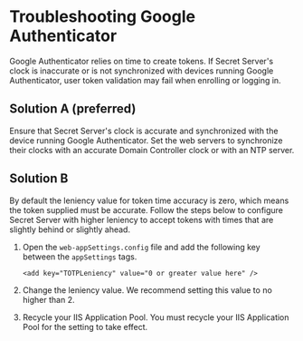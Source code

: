 [title]: # (Troubleshooting Google Authenticator)
[tags]: # (troubleshooting,google,authenticator,token,leniency)
[priority]: # (1000)

# Troubleshooting Google Authenticator

Google Authenticator relies on time to create tokens. If Secret Server's clock is inaccurate or is not synchronized with devices running Google Authenticator, user token validation may fail when enrolling or logging in.

## Solution A (preferred)

Ensure that Secret Server's clock is accurate and synchronized with the device running Google Authenticator. Set the web servers to synchronize their clocks with an accurate Domain Controller clock or with an NTP server.

## Solution B

By default the leniency value for token time accuracy is zero, which means the token supplied must be accurate. Follow the steps below to configure Secret Server with higher leniency to accept tokens with times that are slightly behind or slightly ahead.

1. Open the `web-appSettings.config` file and add the following key between the `appSettings` tags.

   `<add key="TOTPLeniency" value="0 or greater value here" />`

1. Change the leniency value. We recommend setting this value to no higher than 2.

1. Recycle your IIS Application Pool. You must recycle your IIS Application Pool for the setting to take effect.
